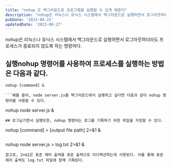 ```yaml
---
title: "nohup 은 백그라운드로 프로그램을 실행할 수 있게 해준다"
description: "nohup은 리눅스나 유닉스 시스템에서 백그라운드로 실행하면서 로그아웃하더라도 프로세스가 종료되지 않도록 하는 명령어다.   실행  nohup 명령어를 사용하여 프로세스를 실행하는 방법은 다음과 같다.  nohup [command] &   예를 들어, node server.js를 백그라..."
pubDate: '2023-04-21'
updatedDate: '2023-08-27'
---
```


nohup은 리눅스나 유닉스 시스템에서 백그라운드로 실행하면서 로그아웃하더라도 프로세스가 종료되지 않도록 하는 명령어다.
## 실행nohup 명령어를 사용하여 프로세스를 실행하는 방법은 다음과 같다.
```
nohup [command] &

```예를 들어, node server.js를 백그라운드에서 실행하고 싶다면 다음과 같이 nohup 명령어를 사용할 수 있다.
```
nohup node server.js &

```이렇게 실행하면 server.js 파일이 백그라운드에서 실행되고, 터미널을 종료하더라도 server.js 프로세스는 계속 실행된다.
## 로그남기면서 실행또한, nohup 명령어는 로그를 기록하기 위한 파일을 지정할 수 있다.
```
nohup [command] > [output file path] 2>&1 &

```예를 들어, server.js를 실행하면서 로그를 log.txt 파일에 기록하고 싶다면 다음과 같이 명령어를 입력할 수 있다.
```
nohup node server.js > log.txt 2>&1 &

```이렇게 하면 server.js 파일이 백그라운드에서 실행되면서 로그가 log.txt 파일에 기록된다.
참고로, 2>&1은 표준 에러 출력을 표준 출력으로 리디렉션하는데 사용된다. 이를 통해 표준 에러 출력도 log.txt 파일에 함께 기록된다.